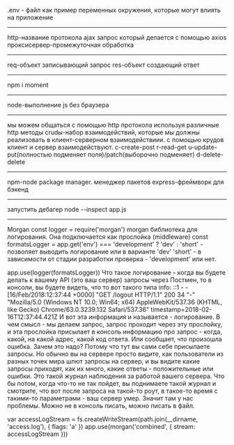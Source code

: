 .env - файл как пример переменных окружения, котoрые могут влиять на приложение

---

http-название протокола
ajax запрос который делается с помощью axios
проксисервер-промежуточная обработка

---

req-объект записывающий запрос
res-объект создающий ответ

---

npm i moment

---

node-выполнение js без браузера

---

мы можем общаться с помощью http протокола используя различные http методы
crudы-набор взаимодействий, которые мы должны реализовать в клиент-серверном взаимодействиии. с помощью крудов клиент и сервер взаимодействуют.
c-create-post
r-read-get
u-update-put(полностью подменяет поля)/patch(выборочно подменяет)
d-delete-delete

---

npm-node package manager. менеджер пакетов
express-фреймворк для бэкенд

---

запустить дебагер
node --inspect app.js

---

Morgan
const logger = require('morgan')
morgan библиотека для логирования. Она подключается как прослойка (middleware)
const formatsLogger = app.get('env') === 'development' ? 'dev' : 'short' - позволяет выводить логирование или в варианте 'dev' 'short' - в зависимости от стадии разработки проверка - 'development' или нет.

app.use(logger(formatsLogger))
Что такое логирование - когда вы будете делать к вашему API (это ваш сервер) запросы через Постмен, то в консоли, вы будете видеть, что то вот такого типа
info: ::1 - - [16/Feb/2018:12:37:44 +0000] "GET /logout HTTP/1.1" 200 34 "-" "Mozilla/5.0 (Windows NT 10.0; Win64; x64) AppleWebKit/537.36 (KHTML, like Gecko) Chrome/63.0.3239.132 Safari/537.36"
timestamp=2018-02-16T12:37:44.421Z
И вот эта информация и называется - логирование.
В чем смысл - мы делаем запрос, запрос проходит через эту прослойку, и эта прослойка присылает в консоль информацию про запрос - когда, какой, на какой адрес, какой код ответа. Или сообщает, что произошла ошибка.
Зачем это надо? Потому что тут вы сами себе присылаете запросы. Но обычно вы на сервере просто видите, как пользователи из разных точек мира шлют запросы на сервер, и вы видите какие запросы приходят, как их много, какие ответы - положительные или ошибки. Это такой журнал наблюдения за работой вашего сервера. Что бы потом, когда что-то не так пойдет, вы поднимаете такой журнал и смотрите, что вот после запроса на такой-то роут, в такое-то время с такими-то параметрами - ваш сервер умер. Значит там у нас проблемы. Можно не в консоль писать, можно писать в файл.

var accessLogStream = fs.createWriteStream(path.join(\_\_dirname, 'access.log'), { flags: 'a' })
app.use(morgan('combined', { stream: accessLogStream }))
